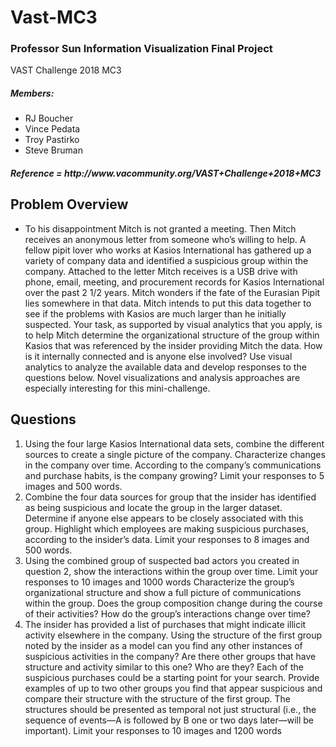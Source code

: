 <h1><strong>Vast-MC3</strong></h1>
<h3>Professor Sun Information Visualization Final Project</h3>
VAST Challenge 2018 MC3

<h5 style = "font: 70px;">Members:</h5>
<ul>
  <li>RJ Boucher</li>
  <li>Vince Pedata</li>
  <li>Troy Pastirko</li>
  <li>Steve Bruman</li>
</ul>

<div>
  <h5>Reference = http://www.vacommunity.org/VAST+Challenge+2018+MC3</h5>
  <h2>Problem Overview</h2>
  <ul>
    <li>To his disappointment Mitch is not granted a meeting. Then Mitch receives an anonymous letter from someone who’s willing to help. A fellow pipit lover who works at Kasios International has gathered up a variety of company data and identified a suspicious group within the company. Attached to the letter Mitch receives is a USB drive with phone, email, meeting, and procurement records for Kasios International over the past 2 1/2 years. Mitch wonders if the fate of the Eurasian Pipit lies somewhere in that data. Mitch intends to put this data together to see if the problems with Kasios are much larger than he initially suspected. Your task, as supported by visual analytics that you apply, is to help Mitch determine the organizational structure of the group within Kasios that was referenced by the insider providing Mitch the data. How is it internally connected and is anyone else involved? Use visual analytics to analyze the available data and develop responses to the questions below. Novel visualizations and analysis approaches are especially interesting for this mini-challenge.
    </li>
  </ul>
</div>

<div>
  <h2>Questions</h2>
  <ol>
    <li>Using the four large Kasios International data sets, combine the different sources to create a single picture of the company. Characterize changes in the company over time. According to the company’s communications and purchase habits, is the company growing? Limit your responses to 5 images and 500 words. </li>
    <li>Combine the four data sources for group that the insider has identified as being suspicious and locate the group in the larger dataset. Determine if anyone else appears to be closely associated with this group. Highlight which employees are making suspicious purchases, according to the insider’s data. Limit your responses to 8 images and 500 words.</li>
    <li>Using the combined group of suspected bad actors you created in question 2, show the interactions within the group over time. Limit your responses to 10 images and 1000 words
Characterize the group’s organizational structure and show a full picture of communications within the group.
Does the group composition change during the course of their activities?
How do the group’s interactions change over time?</li>
    <li>The insider has provided a list of purchases that might indicate illicit activity elsewhere in the company. Using the structure of the first group noted by the insider as a model can you find any other instances of suspicious activities in the company? Are there other groups that have structure and activity similar to this one? Who are they? Each of the suspicious purchases could be a starting point for your search. Provide examples of up to two other groups you find that appear suspicious and compare their structure with the structure of the first group. The structures should be presented as temporal not just structural (i.e., the sequence of events—A is followed by B one or two days later—will be important). Limit your responses to 10 images and 1200 words</li>
  </ol>
</div>
  





